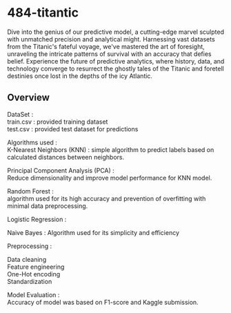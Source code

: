 # 484-titantic

Dive into the genius of our predictive model, a cutting-edge marvel sculpted with unmatched precision and analytical might. Harnessing vast datasets from the Titanic's fateful voyage, we've mastered the art of foresight, unraveling the intricate patterns of survival with an accuracy that defies belief. Experience the future of predictive analytics, where history, data, and technology converge to resurrect the ghostly tales of the Titanic and foretell destinies once lost in the depths of the icy Atlantic.

## Overview
DataSet :\
train.csv : provided training dataset\
test.csv : provided test dataset for predictions

Algorithms used :\
K-Nearest Neighbors (KNN) : simple algorithm to predict labels based on calculated distances between neighbors.

Principal Component Analysis (PCA) : \
Reduce dimensionality and improve model performance for KNN model.

Random Forest : \
algorithm used for its high accuracy and prevention of overfitting with minimal data preprocessing.

Logistic Regression : 

Naive Bayes : 
Algorithm used for its simplicity and efficiency

Preprocessing :

Data cleaning\
Feature engineering\
One-Hot encoding\
Standardization

Model Evaluation :\
Accuracy of model was based on F1-score and Kaggle submission.

